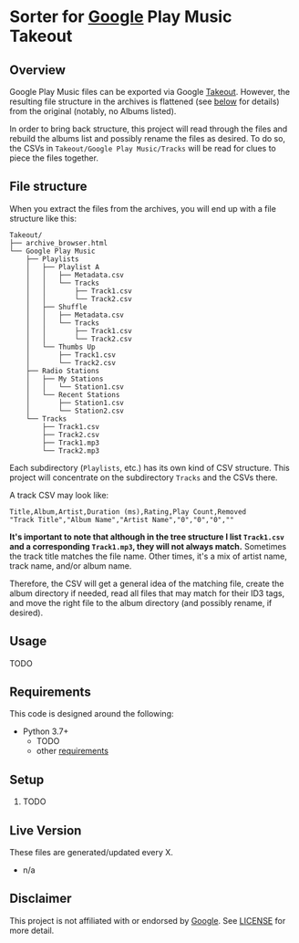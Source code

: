# Sorter for [Google] Play Music Takeout

## Overview

Google Play Music files can be exported via Google [Takeout]. However, the resulting file structure in the archives is flattened (see [below](#file-structure) for details) from the original (notably, no Albums listed).

In order to bring back structure, this project will read through the files and rebuild the albums list and possibly rename the files as desired. To do so, the CSVs in `Takeout/Google Play Music/Tracks` will be read for clues to piece the files together.

## File structure

When you extract the files from the archives, you will end up with a file structure like this:

```
Takeout/
├── archive_browser.html
└── Google Play Music
    ├── Playlists
    │   ├── Playlist A
    │   │   ├── Metadata.csv
    │   │   └── Tracks
    │   │       ├── Track1.csv
    │   │       └── Track2.csv
    │   ├── Shuffle
    │   │   ├── Metadata.csv
    │   │   └── Tracks
    │   │       ├── Track1.csv
    │   │       └── Track2.csv
    │   └── Thumbs Up
    │       ├── Track1.csv
    │       └── Track2.csv
    ├── Radio Stations
    │   ├── My Stations
    │   │   └── Station1.csv
    │   └── Recent Stations
    │       ├── Station1.csv
    │       └── Station2.csv
    └── Tracks
        ├── Track1.csv
        ├── Track2.csv
        ├── Track1.mp3
        └── Track2.mp3
```

Each subdirectory (`Playlists`, etc.) has its own kind of CSV structure. This project will concentrate on the subdirectory `Tracks` and the CSVs there.

A track CSV may look like:

```
Title,Album,Artist,Duration (ms),Rating,Play Count,Removed
"Track Title","Album Name","Artist Name","0","0","0",""
```

**It's important to note that although in the tree structure I list `Track1.csv` and a corresponding `Track1.mp3`, they will not always match.** Sometimes the track title matches the file name. Other times, it's a mix of artist name, track name, and/or album name.

Therefore, the CSV will get a general idea of the matching file, create the album directory if needed, read all files that may match for their ID3 tags, and move the right file to the album directory (and possibly rename, if desired).

## Usage

TODO

## Requirements

This code is designed around the following:

- Python 3.7+
    - TODO
    - other [requirements](requirements.txt)

## Setup

1. TODO

## Live Version

These files are generated/updated every X.

- n/a

## Disclaimer

This project is not affiliated with or endorsed by [Google]. See [LICENSE](LICENSE) for more detail.

[Google]: https://www.google.com
[Takeout]: https://takeout.google.com

